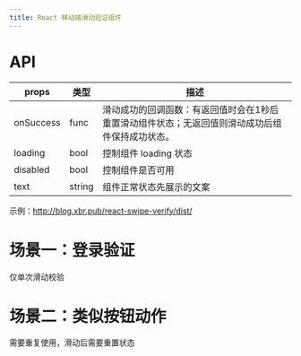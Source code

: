 ```yaml
---
title: React 移动端滑动验证组件
---
```


# API

| props | 类型 | 描述 |
| - | - | - |
| onSuccess | func | 滑动成功的回调函数：有返回值时会在1秒后重置滑动组件状态；无返回值则滑动成功后组件保持成功状态。 |
| loading | bool | 控制组件 loading 状态 |
| disabled | bool | 控制组件是否可用 |
| text | string | 组件正常状态先展示的文案 |

示例：http://blog.xbr.pub/react-swipe-verify/dist/

# 场景一：登录验证

仅单次滑动校验

# 场景二：类似按钮动作

需要重复使用，滑动后需要重置状态